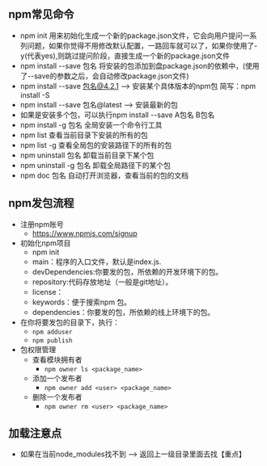 ## npm常见命令
   + npm init 用来初始化生成一个新的package.json文件，它会向用户提问一系列问题，如果你觉得不用修改默认配置，一路回车就可以了，如果你使用了-y(代表yes),则跳过提问阶段，直接生成一个新的package.json文件
   + npm install --save 包名 将安装的包添加到盘package.json的依赖中，(使用了--save的参数之后，会自动修改package.json文件) 
   + npm install --save 包名@4.2.1 --> 安装某个具体版本的npm包 简写：npm install -S
   + npm install --save 包名@latest --> 安装最新的包
   + 如果是安装多个包，可以执行npm install --save A包名 B包名
   + npm install -g 包名 全局安装一个命令行工具 
   + npm list 查看当前目录下安装的所有的包
   + npm list -g 查看全局包的安装路径下的所有的包
   + npm uninstall 包名 卸载当前目录下某个包
   + npm uninstall -g 包名 卸载全局路径下的某个包
   + npm doc 包名 自动打开浏览器，查看当前的包的文档

## npm发包流程
   + 注册npm账号
        + https://www.npmjs.com/signup
   + 初始化npm项目
        + npm init
        + main：程序的入口文件，默认是index.js.
        + devDependencies:你要发的包，所依赖的开发环境下的包。
        + repository:代码存放地址（一般是git地址）。
        + license：
        + keywords：便于搜索npm 包。
        + dependencies：你要发的包，所依赖的线上环境下的包。
   + 在你将要发包的目录下，执行：
        + `npm adduser`
        + `npm publish`
   + 包权限管理
        + 查看模块拥有者 
            + `npm owner ls <package_name>`
        + 添加一个发布者 
            + `npm owner add <user> <package_name>`
        + 删除一个发布者 
            + `npm owner rm <user> <package_name>`
   
## 加载注意点
   + 如果在当前node_modules找不到 --> 返回上一级目录里面去找【重点】
